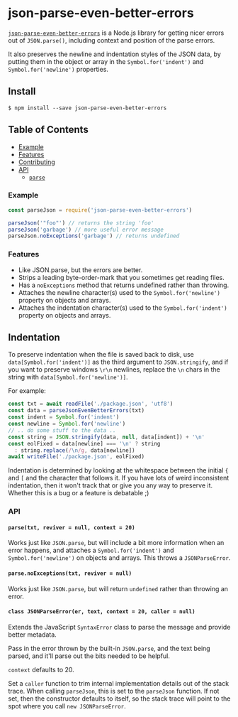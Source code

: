 # json-parse-even-better-errors

[`json-parse-even-better-errors`](https://github.com/npm/json-parse-even-better-errors)
is a Node.js library for getting nicer errors out of `JSON.parse()`,
including context and position of the parse errors.

It also preserves the newline and indentation styles of the JSON data, by
putting them in the object or array in the `Symbol.for('indent')` and
`Symbol.for('newline')` properties.

## Install

`$ npm install --save json-parse-even-better-errors`

## Table of Contents

* [Example](#example)
* [Features](#features)
* [Contributing](#contributing)
* [API](#api)
  * [`parse`](#parse)

### Example

```javascript
const parseJson = require('json-parse-even-better-errors')

parseJson('"foo"') // returns the string 'foo'
parseJson('garbage') // more useful error message
parseJson.noExceptions('garbage') // returns undefined
```

### Features

* Like JSON.parse, but the errors are better.
* Strips a leading byte-order-mark that you sometimes get reading files.
* Has a `noExceptions` method that returns undefined rather than throwing.
* Attaches the newline character(s) used to the `Symbol.for('newline')`
  property on objects and arrays.
* Attaches the indentation character(s) used to the `Symbol.for('indent')`
  property on objects and arrays.

## Indentation

To preserve indentation when the file is saved back to disk, use
`data[Symbol.for('indent')]` as the third argument to `JSON.stringify`, and
if you want to preserve windows `\r\n` newlines, replace the `\n` chars in
the string with `data[Symbol.for('newline')]`.

For example:

```js
const txt = await readFile('./package.json', 'utf8')
const data = parseJsonEvenBetterErrors(txt)
const indent = Symbol.for('indent')
const newline = Symbol.for('newline')
// .. do some stuff to the data ..
const string = JSON.stringify(data, null, data[indent]) + '\n'
const eolFixed = data[newline] === '\n' ? string
  : string.replace(/\n/g, data[newline])
await writeFile('./package.json', eolFixed)
```

Indentation is determined by looking at the whitespace between the initial
`{` and `[` and the character that follows it. If you have lots of weird
inconsistent indentation, then it won't track that or give you any way to
preserve it. Whether this is a bug or a feature is debatable ;)

### API

#### <a name="parse"></a> `parse(txt, reviver = null, context = 20)`

Works just like `JSON.parse`, but will include a bit more information when
an error happens, and attaches a `Symbol.for('indent')` and
`Symbol.for('newline')` on objects and arrays. This throws a
`JSONParseError`.

#### <a name="parse"></a> `parse.noExceptions(txt, reviver = null)`

Works just like `JSON.parse`, but will return `undefined` rather than
throwing an error.

#### <a name="jsonparseerror"></a> `class JSONParseError(er, text, context = 20, caller = null)`

Extends the JavaScript `SyntaxError` class to parse the message and provide
better metadata.

Pass in the error thrown by the built-in `JSON.parse`, and the text being
parsed, and it'll parse out the bits needed to be helpful.

`context` defaults to 20.

Set a `caller` function to trim internal implementation details out of the
stack trace. When calling `parseJson`, this is set to the `parseJson`
function. If not set, then the constructor defaults to itself, so the
stack trace will point to the spot where you call `new JSONParseError`.
